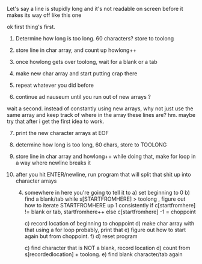 Let's say a line is stupidly long and it's not readable on screen before it makes its way off like this one

ok first thing's first. 

1) Determine how long is too long. 60 characters?  store to toolong

2) store line in char array, and count up howlong++

3) once howlong gets over toolong, wait for a blank or a tab

4) make new char array and start putting crap there 

5) repeat whatever you did before

6) continue ad nauseum until you run out of new arrays ?

wait a second. instead of constantly using new arrays, why not just use the same array and keep track of where in the array these lines are? hm. maybe try that after i get the first idea to work.

7) print the new character arrays at EOF


1) determine how long is too long, 60 chars, store to TOOLONG

2) store line in char array and howlong++ while doing that, make for loop in a way where newline breaks it

3) after you hit ENTER/newline, run program that will split that shit up into character arrays 

	4) somewhere in here you're going to tell it to 
		a) set beginning to 0
		b) find a blank/tab while s[STARTFROMHERE] > toolong , figure out how to iterate STARTFROMHERE up 1 consistently
if c[startfromhere] != blank or tab, startfromhere++
else c[startfromhere] -1 = choppoint

		c) record location of beginning to choppoint
		d) make char array with that using a for loop probably, print that
		e) figure out how to start again but from choppoint. 
		f) 
		d) reset program


		c) find character that is NOT a blank, record location
		d) count from s[recordedlocation] + toolong. 
		e) find blank character/tab again
		
